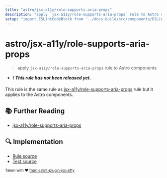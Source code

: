 ```yaml
---
title: "astro/jsx-a11y/role-supports-aria-props"
description: "apply `jsx-a11y/role-supports-aria-props` rule to Astro components"
setup: "import ESLintCodeBlock from '../docs-build/src/components/ESLintCodeBlockWrap.astro'"
---
```


# astro/jsx-a11y/role-supports-aria-props

> apply `jsx-a11y/role-supports-aria-props` rule to Astro components

- :exclamation: <badge text="This rule has not been released yet." vertical="middle" type="error"> **_This rule has not been released yet._** </badge>

This rule is the same rule as [jsx-a11y/role-supports-aria-props](https://github.com/jsx-eslint/eslint-plugin-jsx-a11y/tree/HEAD/docs/rules/role-supports-aria-props.md) rule but it applies to the Astro components.

## :books: Further Reading

- [jsx-a11y/role-supports-aria-props](https://github.com/jsx-eslint/eslint-plugin-jsx-a11y/tree/HEAD/docs/rules/role-supports-aria-props.md)

## :mag: Implementation

- [Rule source](https://github.com/ota-meshi/eslint-plugin-astro/blob/main/src/rules/jsx-a11y/role-supports-aria-props.ts)
- [Test source](https://github.com/ota-meshi/eslint-plugin-astro/blob/main/tests/src/rules/jsx-a11y/role-supports-aria-props.ts)

<sup>Taken with ❤️ [from eslint-plugin-jsx-a11y](https://github.com/jsx-eslint/eslint-plugin-jsx-a11y/tree/HEAD/docs/rules/role-supports-aria-props.md)</sup>
